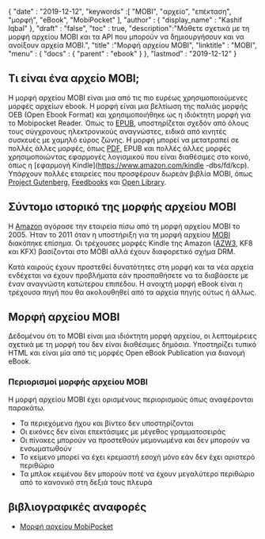 {
  "date" : "2019-12-12",
  "keywords" :[ "MOBI", "αρχείο", "επέκταση", "μορφή", "eBook", "MobiPocket" ],
  "author" : {
    "display_name" : "Kashif Iqbal"
},
  "draft" : "false",
  "toc" : true,
  "description":"Μάθετε σχετικά με τη μορφή αρχείου MOBI και τα API που μπορούν να δημιουργήσουν και να ανοίξουν αρχεία MOBI.",
  "title" :"Μορφή αρχείου MOBI",
  "linktitle" : "MOBI",
  "menu" : {
    "docs" : {
      "parent" : "ebook"
}
},
  "lastmod" : "2019-12-12"
}

## Τι είναι ένα αρχείο MOBI;

Η μορφή αρχείου MOBI είναι μια από τις πιο ευρέως χρησιμοποιούμενες μορφές αρχείων ebook. Η μορφή είναι μια βελτίωση της παλιάς μορφής OEB (Open Ebook Format) και χρησιμοποιήθηκε ως η ιδιόκτητη μορφή για το Mobipocket Reader. Όπως το [EPUB](/el/ebook/epub/), υποστηρίζεται σχεδόν από όλους τους σύγχρονους ηλεκτρονικούς αναγνώστες, ειδικά από κινητές συσκευές με χαμηλό εύρος ζώνης. Η μορφή μπορεί να μετατραπεί σε πολλές άλλες μορφές, όπως [PDF](/el/pdf/), EPUB και πολλές άλλες μορφές χρησιμοποιώντας εφαρμογές λογισμικού που είναι διαθέσιμες στο κοινό, όπως η [εφαρμογή Kindle](https://www.amazon.com/kindle -dbs/fd/kcp). Υπάρχουν πολλές εταιρείες που προσφέρουν δωρεάν βιβλία MOBI, όπως [Project Gutenberg](https://www.gutenberg.org/), [Feedbooks](http://www.feedbooks.com/) και [Open Library]( https://openlibrary.org/).

## Σύντομο ιστορικό της μορφής αρχείου MOBI

Η [Amazon](https://www.amazon.com) αγόρασε την εταιρεία πίσω από τη μορφή αρχείου MOBI το 2005. Ήταν το 2011 όταν η υποστήριξη για τη μορφή αρχείου [MOBI](/el/ebook/mobi/) διακόπηκε επίσημα. Οι τρέχουσες μορφές Kindle της Amazon ([AZW3](/el/ebook/azw3/), KF8 και KFX) βασίζονται στο MOBI αλλά έχουν διαφορετικό σχήμα DRM.

Κατά καιρούς έχουν προστεθεί δυνατότητες στη μορφή και τα νέα αρχεία ενδέχεται να έχουν προβλήματα εάν προσπαθήσετε να τα διαβάσετε με έναν αναγνώστη κατώτερου επιπέδου. Η ανοιχτή μορφή eBook είναι η τρέχουσα πηγή που θα ακολουθηθεί από τα αρχεία πηγής ούτως ή άλλως.

## Μορφή αρχείου MOBI

Δεδομένου ότι το MOBI είναι μια ιδιόκτητη μορφή αρχείου, οι λεπτομέρειες σχετικά με τη μορφή του δεν είναι διαθέσιμες δημόσια. Υποστηρίζει τυπικό HTML και είναι μία από τις μορφές Open eBook Publication για διανομή eBook.

### Περιορισμοί μορφής αρχείου MOBI

Η μορφή αρχείου MOBI έχει ορισμένους περιορισμούς όπως αναφέρονται παρακάτω.

* Τα περιεχόμενα ήχου και βίντεο δεν υποστηρίζονται
* Οι εικόνες δεν είναι επεκτάσιμες με μέγεθος γραμματοσειράς
* Οι πίνακες μπορούν να προστεθούν μεμονωμένα και δεν μπορούν να ενσωματωθούν
* Το κείμενο μπορεί να έχει κρεμαστή εσοχή μόνο εάν δεν έχει αριστερό περιθώριο
* Τα μπλοκ κειμένου δεν μπορούν ποτέ να έχουν μεγαλύτερο περιθώριο από το κανονικό στη δεξιά τους πλευρά

## βιβλιογραφικές αναφορές

* [Μορφή αρχείου MobiPocket](https://www.loc.gov/preservation/digital/formats/fdd/fdd000472.shtml)

